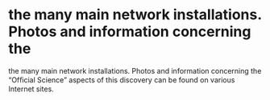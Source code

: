 # the many main network installations. Photos and information concerning the

the many main network installations. Photos and information concerning the
“Ofﬁcial Science” aspects of this discovery can be found on various Internet sites.